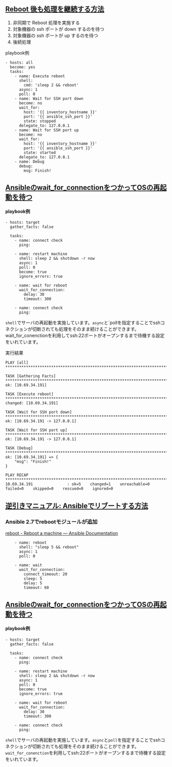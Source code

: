 ## [Reboot 後も処理を継続する方法](https://nwengblog.com/ansible-reboot/)

1. 非同期で Reboot 処理を実施する
1. 対象機器の ssh ポートが down するのを待つ
1. 対象機器の ssh ポートが up するのを待つ
1. 後続処理

playbook例<br>
```
- hosts: all
  become: yes
  tasks:
    - name: Execute reboot
      shell:
        cmd: 'sleep 2 && reboot'
      async: 1
      poll: 0
    - name: Wait for SSH port down
      become: no
      wait_for:
        host: '{{ inventory_hostname }}'
        port: '{{ ansible_ssh_port }}'
        state: stopped
      delegate_to: 127.0.0.1
    - name: Wait for SSH port up
      become: no
      wait_for:
        host: '{{ inventory_hostname }}'
        port: '{{ ansible_ssh_port }}'
        state: started
      delegate_to: 127.0.0.1
    - name: Debug
      debug:
        msg: Finish!
```

## [Ansibleのwait_for_connectionをつかってOSの再起動を待つ](https://www.kabegiwablog.com/entry/2018/05/18/100000)

#### playbook例
```
- hosts: target
  gather_facts: false

  tasks:
    - name: connect check
      ping:

    - name: restart machine
      shell: sleep 2 && shutdown -r now
      async: 1
      poll: 0
      become: true
      ignore_errors: true

    - name: wait for reboot
      wait_for_connection:
        delay: 30
        timeout: 300

    - name: connect check
      ping:
```
`shell`でサーバの再起動を実施しています。`async`と`pollを指定することでsshコネクションが切断されても処理をそのまま続けることができます。<br> wait_for_conenctionを利用してssh:22ポートがオープンするまで待機する設定をいれています。<br>

実行結果<br>
```
PLAY [all] **********************************************************************************************************

TASK [Gathering Facts] **********************************************************************************************
ok: [10.69.34.191]

TASK [Execute reboot] ***********************************************************************************************
changed: [10.69.34.191]

TASK [Wait for SSH port down] ***************************************************************************************
ok: [10.69.34.191 -> 127.0.0.1]

TASK [Wait for SSH port up] *****************************************************************************************
ok: [10.69.34.191 -> 127.0.0.1]

TASK [Debug] ********************************************************************************************************
ok: [10.69.34.191] => {
    "msg": "Finish!"
}

PLAY RECAP **********************************************************************************************************
10.69.34.191               : ok=5    changed=1    unreachable=0    failed=0    skipped=0    rescued=0    ignored=0
```

## [逆引きマニュアル: Ansibleでリブートする方法](https://www.ikemo3.com/inverted/ansible/reboot/)
### Ansible 2.7でrebootモジュールが追加
[reboot - Reboot a machine — Ansible Documentation](https://docs.ansible.com/ansible/latest/modules/reboot_module.html#reboot-module)

```
    - name: reboot
      shell: "sleep 5 && reboot"
      async: 1
      poll: 0

    - name: wait
      wait_for_connection:
        connect_timeout: 20
        sleep: 5
        delay: 5
        timeout: 60
```

## [Ansibleのwait_for_connectionをつかってOSの再起動を待つ](https://www.kabegiwablog.com/entry/2018/05/18/100000)

#### playbook例
```
- hosts: target
  gather_facts: false

  tasks:
    - name: connect check
      ping:

    - name: restart machine
      shell: sleep 2 && shutdown -r now
      async: 1
      poll: 0
      become: true
      ignore_errors: true

    - name: wait for reboot
      wait_for_connection:
        delay: 30
        timeout: 300

    - name: connect check
      ping:
```
`shell`でサーバの再起動を実施しています。`async`と`poll`を指定することでsshコネクションが切断されても処理をそのまま続けることができます。<br>
`wait_for_conenction`を利用してssh:22ポートがオープンするまで待機する設定をいれています。<br>

